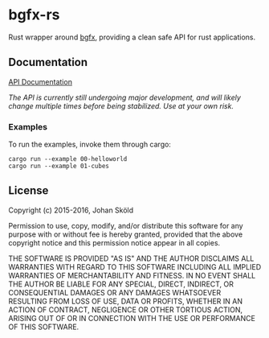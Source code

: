 bgfx-rs
=======

Rust wrapper around [bgfx][bgfx], providing a clean safe API for rust
applications.

Documentation
-------------

[API Documentation][docs]

*The API is currently still undergoing major development, and will likely change
multiple times before being stabilized. Use at your own risk.*

### Examples

To run the examples, invoke them through cargo:

```
cargo run --example 00-helloworld
cargo run --example 01-cubes
```

License
-------
Copyright (c) 2015-2016, Johan Sköld

Permission to use, copy, modify, and/or distribute this software for any
purpose with or without fee is hereby granted, provided that the above
copyright notice and this permission notice appear in all copies.

THE SOFTWARE IS PROVIDED "AS IS" AND THE AUTHOR DISCLAIMS ALL WARRANTIES
WITH REGARD TO THIS SOFTWARE INCLUDING ALL IMPLIED WARRANTIES OF
MERCHANTABILITY AND FITNESS. IN NO EVENT SHALL THE AUTHOR BE LIABLE FOR
ANY SPECIAL, DIRECT, INDIRECT, OR CONSEQUENTIAL DAMAGES OR ANY DAMAGES
WHATSOEVER RESULTING FROM LOSS OF USE, DATA OR PROFITS, WHETHER IN AN
ACTION OF CONTRACT, NEGLIGENCE OR OTHER TORTIOUS ACTION, ARISING OUT OF
OR IN CONNECTION WITH THE USE OR PERFORMANCE OF THIS SOFTWARE.


[bgfx]: https://github.com/bkaradzic/bgfx     "bgfx"
[docs]: https://rhoot.github.io/bgfx-rs/bgfx/ "Bindings documentation"
